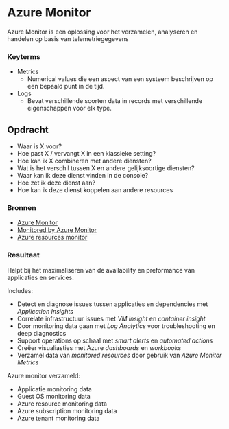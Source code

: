 # Azure Monitor
Azure Monitor is een oplossing voor het verzamelen, analyseren en handelen op basis van telemetriegegevens

### Keyterms
* Metrics
    - Numerical values die een aspect van een systeem beschrijven op een bepaald punt in de tijd. 
* Logs
    - Bevat verschillende soorten data in records met verschillende eigenschappen voor elk type. 

## Opdracht
- Waar is X voor?
- Hoe past X / vervangt X in een klassieke setting?
- Hoe kan ik X combineren met andere diensten?
- Wat is het verschil tussen X en andere gelijksoortige diensten?
- Waar kan ik deze dienst vinden in de console?
- Hoe zet ik deze dienst aan?
- Hoe kan ik deze dienst koppelen aan andere resources

### Bronnen
- [Azure Monitor](https://docs.microsoft.com/en-us/azure/azure-monitor/overview)
- [Monitored by Azure Monitor](https://docs.microsoft.com/en-us/azure/azure-monitor/monitor-reference)
- [Azure resources monitor](https://docs.microsoft.com/en-us/azure/azure-monitor/essentials/monitor-azure-resource)

### Resultaat
Helpt bij het maximaliseren van de availability en preformance van applicaties en services. 

Includes:
* Detect en diagnose issues tussen applicaties en dependencies met *Application Insights*
* Correlate infrastructuur issues met *VM insight* en *container insight*
* Door monitoring data gaan met *Log Analytics* voor troubleshooting en deep diagnostics
* Support operations op schaal met *smart alerts* en *automated actions*
* Creëer visualiasties met Azure *dashboards* en *workbooks*
* Verzamel data van *monitored resources* door gebruik van *Azure Monitor Metrics*

Azure monitor verzameld:
* Applicatie monitoring data
* Guest OS monitoring data
* Azure resource monitoring data
* Azure subscription monitoring data
* Azure tenant monitoring data

